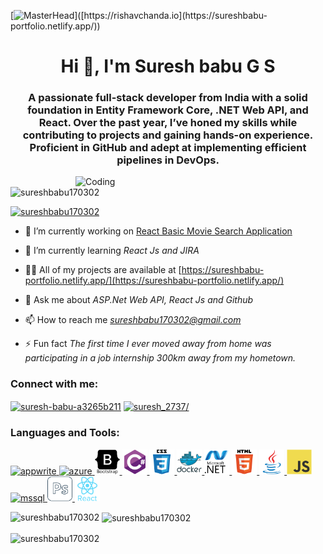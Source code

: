 [![MasterHead]([https://1.bp.blogspot.com/-7A4WynwLsM...](https://www.namasteui.com/wp-content/uploads/2019/07/Full-Stack-Developer.jpg))]([https://rishavchanda.io](https://sureshbabu-portfolio.netlify.app/))
<h1 align="center">Hi 👋, I'm Suresh babu G S</h1>
<h3 align="center">A passionate full-stack developer from India with a solid foundation in Entity Framework Core, .NET Web API, and React. Over the past year, I’ve honed my skills while contributing to projects and gaining hands-on experience. Proficient in GitHub and adept at implementing efficient pipelines in DevOps.</h3>

<img align="right" alt="Coding" width="400" src="[https://cdn.dribbble.com/users/116207...](https://bayanbox.ir/view/4124439541593829365/webdevelopment10.gif)"/>

<p align="left"> <img src="https://komarev.com/ghpvc/?username=sureshbabu170302&label=Profile%20views&color=0e75b6&style=flat" alt="sureshbabu170302" /> </p>

<p align="left"> <a href="https://github.com/ryo-ma/github-profile-trophy"><img src="https://github-profile-trophy.vercel.app/?username=sureshbabu170302" alt="sureshbabu170302" /></a> </p>

- 🔭 I’m currently working on [React Basic Movie Search Application](https://github.com/sureshbabu170302/React-Basic-Movie-Search-Application.git)

- 🌱 I’m currently learning *React Js and JIRA*

- 👨‍💻 All of my projects are available at [https://sureshbabu-portfolio.netlify.app/](https://sureshbabu-portfolio.netlify.app/)

- 💬 Ask me about *ASP.Net Web API, React Js and Github*

- 📫 How to reach me *sureshbabu170302@gmail.com*

- ⚡ Fun fact *The first time I ever moved away from home was participating in a job internship 300km away from my hometown.*

<h3 align="left">Connect with me:</h3>
<p align="left">
<a href="https://linkedin.com/in/suresh-babu-a3265b211" target="blank"><img align="center" src="https://raw.githubusercontent.com/rahuldkjain/github-profile-readme-generator/master/src/images/icons/Social/linked-in-alt.svg" alt="suresh-babu-a3265b211" height="30" width="40" /></a>
<a href="https://instagram.com/_suresh_2737_/" target="blank"><img align="center" src="https://raw.githubusercontent.com/rahuldkjain/github-profile-readme-generator/master/src/images/icons/Social/instagram.svg" alt="suresh_2737/" height="30" width="40" /></a>
</p>

<h3 align="left">Languages and Tools:</h3>
<p align="left"> <a href="https://appwrite.io" target="_blank" rel="noreferrer"> <img src="https://www.vectorlogo.zone/logos/appwriteio/appwriteio-icon.svg" alt="appwrite" width="40" height="40"/> </a> <a href="https://azure.microsoft.com/en-in/" target="_blank" rel="noreferrer"> <img src="https://www.vectorlogo.zone/logos/microsoft_azure/microsoft_azure-icon.svg" alt="azure" width="40" height="40"/> </a> <a href="https://getbootstrap.com" target="_blank" rel="noreferrer"> <img src="https://raw.githubusercontent.com/devicons/devicon/master/icons/bootstrap/bootstrap-plain-wordmark.svg" alt="bootstrap" width="40" height="40"/> </a> <a href="https://www.w3schools.com/cs/" target="_blank" rel="noreferrer"> <img src="https://raw.githubusercontent.com/devicons/devicon/master/icons/csharp/csharp-original.svg" alt="csharp" width="40" height="40"/> </a> <a href="https://www.w3schools.com/css/" target="_blank" rel="noreferrer"> <img src="https://raw.githubusercontent.com/devicons/devicon/master/icons/css3/css3-original-wordmark.svg" alt="css3" width="40" height="40"/> </a> <a href="https://www.docker.com/" target="_blank" rel="noreferrer"> <img src="https://raw.githubusercontent.com/devicons/devicon/master/icons/docker/docker-original-wordmark.svg" alt="docker" width="40" height="40"/> </a> <a href="https://dotnet.microsoft.com/" target="_blank" rel="noreferrer"> <img src="https://raw.githubusercontent.com/devicons/devicon/master/icons/dot-net/dot-net-original-wordmark.svg" alt="dotnet" width="40" height="40"/> </a> <a href="https://www.w3.org/html/" target="_blank" rel="noreferrer"> <img src="https://raw.githubusercontent.com/devicons/devicon/master/icons/html5/html5-original-wordmark.svg" alt="html5" width="40" height="40"/> </a> <a href="https://www.java.com" target="_blank" rel="noreferrer"> <img src="https://raw.githubusercontent.com/devicons/devicon/master/icons/java/java-original.svg" alt="java" width="40" height="40"/> </a> <a href="https://developer.mozilla.org/en-US/docs/Web/JavaScript" target="_blank" rel="noreferrer"> <img src="https://raw.githubusercontent.com/devicons/devicon/master/icons/javascript/javascript-original.svg" alt="javascript" width="40" height="40"/> </a> <a href="https://www.microsoft.com/en-us/sql-server" target="_blank" rel="noreferrer"> <img src="https://www.svgrepo.com/show/303229/microsoft-sql-server-logo.svg" alt="mssql" width="40" height="40"/> </a> <a href="https://www.photoshop.com/en" target="_blank" rel="noreferrer"> <img src="https://raw.githubusercontent.com/devicons/devicon/master/icons/photoshop/photoshop-line.svg" alt="photoshop" width="40" height="40"/> </a> <a href="https://reactjs.org/" target="_blank" rel="noreferrer"> <img src="https://raw.githubusercontent.com/devicons/devicon/master/icons/react/react-original-wordmark.svg" alt="react" width="40" height="40"/> </a> </p>

<p><img align="left" src="https://github-readme-stats.vercel.app/api/top-langs?username=sureshbabu170302&show_icons=true&locale=en&layout=compact" alt="sureshbabu170302" /></p>

<p>&nbsp;<img align="center" src="https://github-readme-stats.vercel.app/api?username=sureshbabu170302&show_icons=true&locale=en" alt="sureshbabu170302" /></p>

<p><img align="center" src="https://github-readme-streak-stats.herokuapp.com/?user=sureshbabu170302&" alt="sureshbabu170302" /></p>

